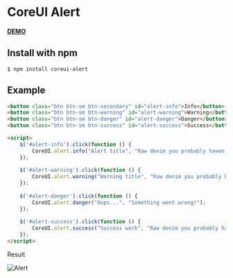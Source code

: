 # CoreUI Alert

**[DEMO](https://shabuninil.github.io/coreui-alert)**

## Install with npm
`$ npm install coreui-alert`

## Example

```html
<button class="btn btn-sm btn-secondary" id="alert-info">Info</button>
<button class="btn btn-sm btn-warning" id="alert-warning">Warning</button>
<button class="btn btn-sm btn-danger" id="alert-danger">Danger</button>
<button class="btn btn-sm btn-success" id="alert-success">Success</button>

<script>
    $('#alert-info').click(function () {
        CoreUI.alert.info("Alert title", "Raw denim you probably haven't heard of them jean shorts Austin");
    });
    
    $('#alert-warning').click(function () {
        CoreUI.alert.warning("Warning title", "Raw denim you probably haven't heard of them jean shorts Austin");
    });
    
    $('#alert-danger').click(function () {
        CoreUI.alert.danger("Oops...", "Something went wrong!");
    });
    
    $('#alert-success').click(function () {
        CoreUI.alert.success("Success work", "Raw denim you probably haven't heard of them jean shorts Austin. Nesciunt tofu stumptown aliqua, retro synth master cleanse. Mustache cliche tempor, williamsburg carles vegan helvetica. Reprehenderit butcher retro keffiyeh dreamcatcher synth. Cosby sweater eu banh mi, qui irure terry richardson ex squid. Aliquip placeat salvia cillum iphone. Seitan aliquip quis cardigan american apparel, butcher voluptate nisi qui.");
    });
</script>
```

Result

![Alert](https://raw.githubusercontent.com/shabuninil/coreui-alert/main/preview.png)
